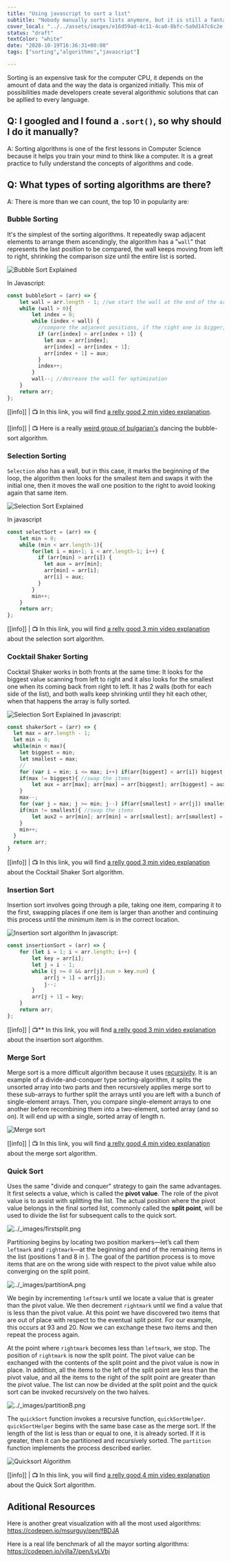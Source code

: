 ```yaml
---
title: "Using javascript to sort a list"
subtitle: "Nobody manually sorts lists anymore, but it is still a fantastic way to master your algorithmic skills"
cover_local: "../../assets/images/e16d59ad-4c11-4ca0-8bfc-5a9d147c6c2e.jpeg"
status: "draft"
textColor: "white"
date: "2020-10-19T16:36:31+00:00"
tags: ["sorting","algorithms","javascript"]

---
```


Sorting is an expensive task for the computer CPU, it depends on the amount of data and the way the data is organized initially. This mix of possibilities made developers create several algorithmic solutions that can be apllied to every language.

## Q: I googled and I found a `.sort()`, so why should I do it manually?
A: Sorting algorithms is one of the first lessons in Computer Science because it helps you train your mind to think like a computer. It is a great practice to fully understand the concepts of algorithms and code.

## Q: What types of sorting algorithms are there?
A: There is more than we can count, the top 10 in popularity are:

### Bubble Sorting
It's the simplest of the sorting algorithms. It repeatedly swap adjacent elements to arrange them ascendingly, the algorithm has a "`wall`" that represents the last position to be compared, the wall keeps moving from left to right, shrinking the comparison size until the entire list is sorted.

![Bubble Sort Explained](../../assets/images/2fef4d85-686b-4bf0-a505-45d3de178fd5.gif)

In Javascript:
```js
const bubbleSort = (arr) => {
    let wall = arr.length - 1; //we start the wall at the end of the array
    while (wall > 0){
        let index = 0;
        while (index < wall) {
          //compare the adjacent positions, if the right one is bigger, we have to swap
          if (arr[index] > arr[index + 1]) { 
            let aux = arr[index]; 
            arr[index] = arr[index + 1];
            arr[index + 1] = aux;
          }
          index++;
        }
        wall--; //decrease the wall for optimization
    }
	return arr;
};
```

[[info]]
| :tv: In this link, you will find [a relly good 2 min video explanation](https://www.youtube.com/watch?v=xli_FI7CuzA).

[[info]]
| :tv: Here is a really [weird group of bulgarian's](https://www.youtube.com/watch?v=lyZQPjUT5B4&t=1s) dancing the bubble-sort algorithm.

### Selection Sorting

`Selection` also has a wall, but in this case, it marks the beginning of the loop, the algorithm then looks for the smallest item and swaps it with the initial one, then it moves the wall one position to the right to avoid looking again that same item.

![Selection Sort Explained](../../assets/images/ddb1ff5a-621c-4945-9164-20c1a7f5d388.gif)

In javascript
```js
const selectSort = (arr) => {
    let min = 0;
    while (min < arr.length-1){
        for(let i = min+1; i < arr.length-1; i++) {
          if (arr[min] > arr[i]) {
            let aux = arr[min];
            arr[min] = arr[i];
            arr[i] = aux;
          }
        }
        min++;
    }
	return arr;
};
```
[[info]]
| :tv: In this link, you will find [a relly good 3 min video explanation](https://www.youtube.com/watch?v=g-PGLbMth_g) about the selection sort algorithm.

### Cocktail Shaker Sorting

Cocktail Shaker works in both fronts at the same time: It looks for the biggest value scanning from left to right and it also looks for the smallest one when its coming back from right to left. It has 2 walls  (both for each side of the list), and both walls keep shrinking until they hit each other, when that happens the array is fully sorted.

![Selection Sort Explained](../../assets/images/6d44c6a9-7f32-4b0e-86d7-1a210c3a5f4a.gif)
In javascript:
```js
const shakerSort = (arr) => {
  let max = arr.length - 1;
  let min = 0;
  while(min < max){
  	let biggest = min;
    let smallest = max;
    //
  	for (var i = min; i <= max; i++) if(arr[biggest] < arr[i]) biggest = i;
    if(max != biggest){ //swap the items
    	let aux = arr[max]; arr[max] = arr[biggest]; arr[biggest] = aux;
    }
    max--;
    for (var j = max; j >= min; j--) if(arr[smallest] > arr[j]) smallest = j;
    if(min != smallest){ //swap the items
    	let aux2 = arr[min]; arr[min] = arr[smallest]; arr[smallest] = aux2;
    }
    min++;
  }  
  return arr;
}
```
[[info]]
| :tv: In this link, you will find [a relly good 3 min video explanation](https://www.youtube.com/watch?v=Xmx_6YRBaq8&t=18s) about the Cocktail Shaker Sort algorithm.

### Insertion Sort

Insertion sort involves going through a pile, taking one item, comparing it to the first, swapping places if one item is larger than another and continuing this process until the minimum item is in the correct location.

![Insertion sort algorithm](../../assets/images/38fed925-cf75-4f94-bdd7-abcce659fdac.gif)
In javascript:
```js
const insertionSort = (arr) => {
    for (let i = 1; i < arr.length; i++) {
	    let key = arr[i];
        let j = i - 1;
        while (j >= 0 && arr[j].num > key.num) {
            arr[j + 1] = arr[j];
            j--;
        }
        arr[j + 1] = key;
    }
    return arr;
};
```

[[info]]
| :tv:** In this link, you will find [a relly good 3 min video explanation](https://www.youtube.com/watch?v=JU767SDMDvA) about the insertion sort algorithm.

### Merge Sort

Merge sort is a more difficult algorithm because it uses [recursivity](https://www.youtube.com/watch?v=KEEKn7Me-ms). It is an example of a divide-and-conquer type sorting-algorithm, it splits the unsorted array into two parts and then recursively applies merge sort to these sub-arrays to further split the arrays until you are left with a bunch of single-element arrays. Then, you compare single-element arrays to one another before recombining them into a two-element, sorted array (and so on). It will end up with a single, sorted array of length n.

![Merge sort](../../assets/images/e8781e98-0f8c-4035-8017-33ca217eb39c.gif)

[[info]]
| :tv: In this link, you will find [a relly good 4 min video explanation](https://www.youtube.com/watch?v=JU767SDMDvA) about the merge sort algorithm.

### Quick Sort

Uses the same "divide and conquer" strategy to gain the same advantages. It first selects a value, which is called the  **pivot value**. The role of the pivot value is to assist with splitting the list. The actual position where the pivot value belongs in the final sorted list, commonly called the  **split point**, will be used to divide the list for subsequent calls to the quick sort.

![../_images/firstsplit.png](http://interactivepython.org/courselib/static/pythonds/_images/firstsplit.png)

Partitioning begins by locating two position markers—let’s call them  `leftmark`  and  `rightmark`—at the beginning and end of the remaining items in the list (positions 1 and 8 in ). The goal of the partition process is to move items that are on the wrong side with respect to the pivot value while also converging on the split point. 

![../_images/partitionA.png](http://interactivepython.org/courselib/static/pythonds/_images/partitionA.png)

We begin by incrementing  `leftmark`  until we locate a value that is greater than the pivot value. We then decrement  `rightmark`  until we find a value that is less than the pivot value. At this point we have discovered two items that are out of place with respect to the eventual split point. For our example, this occurs at 93 and 20. Now we can exchange these two items and then repeat the process again.

At the point where  `rightmark`  becomes less than  `leftmark`, we stop. The position of  `rightmark`  is now the split point. The pivot value can be exchanged with the contents of the split point and the pivot value is now in place. In addition, all the items to the left of the split point are less than the pivot value, and all the items to the right of the split point are greater than the pivot value. The list can now be divided at the split point and the quick sort can be invoked recursively on the two halves.

![../_images/partitionB.png](http://interactivepython.org/courselib/static/pythonds/_images/partitionB.png)

The  `quickSort`  function invokes a recursive function,  `quickSortHelper`.  `quickSortHelper`  begins with the same base case as the merge sort. If the length of the list is less than or equal to one, it is already sorted. If it is greater, then it can be partitioned and recursively sorted. The  `partition`  function implements the process described earlier.

![Quicksort Algorithm](../../assets/images/c60c4713-aa60-4fbc-9d97-f893b5947e7f.gif)

[[info]]
| :tv: In this link, you will find [a relly good 4 min video explanation](https://www.youtube.com/watch?v=Hoixgm4-P4M) about the Quick Sort algorithm.

## Aditional Resources

Here is another great visualization with all the most used algorithms:
https://codepen.io/msurguy/pen/fBDJA

Here is a real life benchmark of all the mayor sorting algorithms:
https://codepen.io/villa7/pen/LyLVbj
